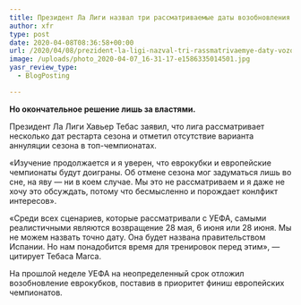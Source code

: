 ```yaml
---
title: Президент Ла Лиги назвал три рассматриваемые даты возобновления чемпионата Испании
author: xfr
type: post
date: 2020-04-08T08:36:58+00:00
url: /2020/04/08/prezident-la-ligi-nazval-tri-rassmatrivaemye-daty-vozobnovleniya-chempionata-ispanii/
image: /uploads/photo_2020-04-07_16-31-17-e1586335014501.jpg
yasr_review_type:
  - BlogPosting

---
```

**Но окончательное решение лишь за властями.**

Президент Ла Лиги Хавьер Тебас заявил, что лига рассматривает несколько дат рестарта сезона и отметил отсутствие варианта аннуляции сезона в топ-чемпионатах.

«Изучение продолжается и я уверен, что еврокубки и европейские чемпионаты будут доиграны. Об отмене сезона мог задуматься лишь во сне, на яву &#8212; ни в коем случае. Мы это не рассматриваем и я даже не хочу это обсуждать, потому что бесмысленно и порождает конлфикт интересов».

«Среди всех сценариев, которые рассматривали с УЕФА, самыми реалистичными являются возвращение 28 мая, 6 июня или 28 июня. Мы не можем назвать точно дату. Она будет названа правительством Испании. Но нам понадобится время для тренировок перед этим», &#8212; цитирует Тебаса Marca.

На прошлой неделе УЕФА на неопределенный срок отложил возобновление еврокубков, поставив в приоритет финиш европейских чемпионатов.